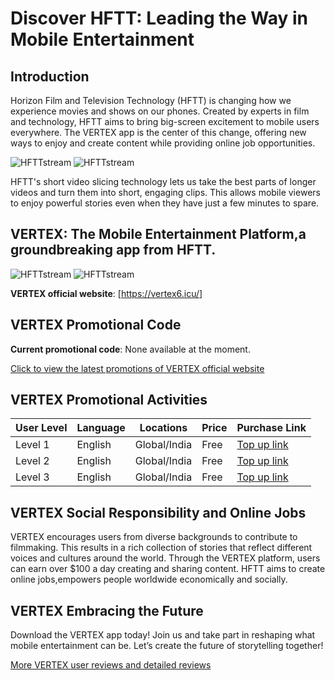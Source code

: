 # Discover HFTT: Leading the Way in Mobile Entertainment

## Introduction

Horizon Film and Television Technology (HFTT) is changing how we experience movies and shows on our phones. Created by experts in film and technology, HFTT aims to bring big-screen excitement to mobile users everywhere. The VERTEX app is the center of this change, offering new ways to enjoy and create content while providing online job opportunities.

![HFTTstream](https://github.com/HFTTstream/VERTEX/blob/main/HFTTweb1.png)
![HFTTstream](https://github.com/HFTTstream/VERTEX/blob/main/HFTTweb2.png)


HFTT's short video slicing technology lets us take the best parts of longer videos and turn them into short, engaging clips. This allows mobile viewers to enjoy powerful stories even when they have just a few minutes to spare.

## VERTEX: The Mobile Entertainment Platform,a groundbreaking app from HFTT.

![HFTTstream](https://github.com/HFTTstream/VERTEX/blob/main/channellogo2.jpg)
![HFTTstream](https://github.com/HFTTstream/VERTEX/blob/main/vertex4.jpg)

**VERTEX official website**: [https://vertex6.icu/]

## VERTEX Promotional Code

**Current promotional code**: None available at the moment.

[Click to view the latest promotions of VERTEX official website](https://vertex6.icu/)

## VERTEX Promotional Activities

| User Level      | Language                      | Locations           | Price            | Purchase Link                          |
|-----------------|-------------------------------|---------------------|------------------|----------------------------------------|
| Level 1         | English                       | Global/India        | Free             | [Top up link](https://vertex6.icu/)    |
| Level 2         | English                       | Global/India        | Free             | [Top up link](https://vertex6.icu/)    |
| Level 3         | English                       | Global/India        | Free             | [Top up link](https://vertex6.icu/)    |


## VERTEX Social Responsibility and Online Jobs

VERTEX encourages users from diverse backgrounds to contribute to filmmaking. This results in a rich collection of stories that reflect different voices and cultures around the world. Through the VERTEX platform, users can earn over $100 a day creating and sharing content. HFTT aims to create online jobs,empowers people worldwide economically and socially.

## VERTEX Embracing the Future

Download the VERTEX app today! Join us and take part in reshaping what mobile entertainment can be. Let’s create the future of storytelling together!

[More VERTEX user reviews and detailed reviews](https://vertex6.icu/)
